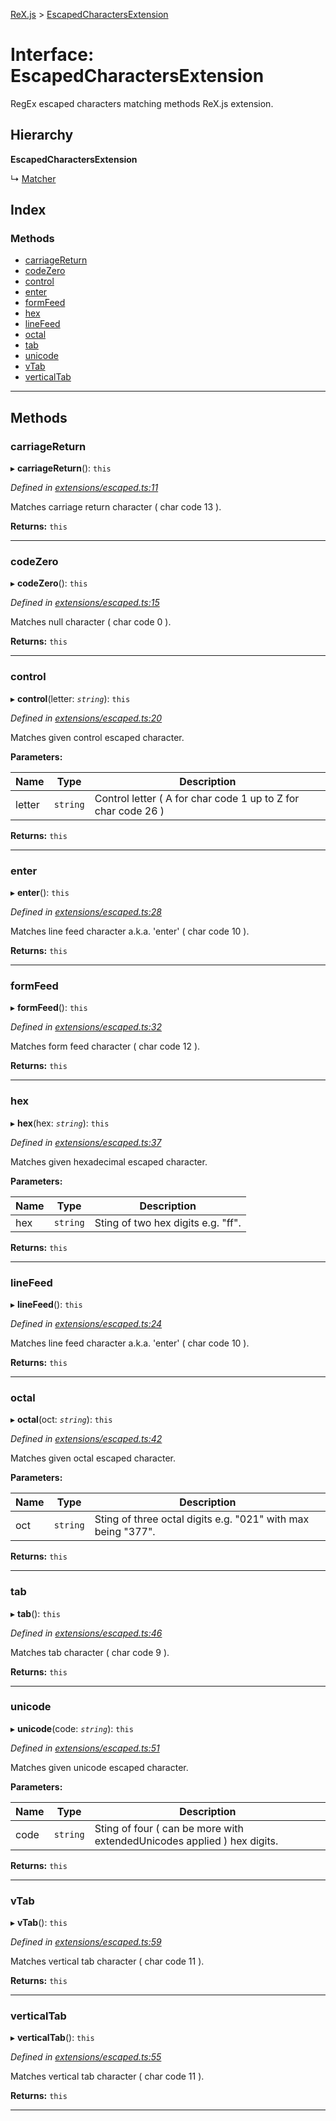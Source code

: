 [ReX.js](../README.md) > [EscapedCharactersExtension](../interfaces/escapedcharactersextension.md)

# Interface: EscapedCharactersExtension

RegEx escaped characters matching methods ReX.js extension.

## Hierarchy

**EscapedCharactersExtension**

↳  [Matcher](../classes/matcher.md)

## Index

### Methods

* [carriageReturn](escapedcharactersextension.md#carriagereturn)
* [codeZero](escapedcharactersextension.md#codezero)
* [control](escapedcharactersextension.md#control)
* [enter](escapedcharactersextension.md#enter)
* [formFeed](escapedcharactersextension.md#formfeed)
* [hex](escapedcharactersextension.md#hex)
* [lineFeed](escapedcharactersextension.md#linefeed)
* [octal](escapedcharactersextension.md#octal)
* [tab](escapedcharactersextension.md#tab)
* [unicode](escapedcharactersextension.md#unicode)
* [vTab](escapedcharactersextension.md#vtab)
* [verticalTab](escapedcharactersextension.md#verticaltab)

---

## Methods

<a id="carriagereturn"></a>

###  carriageReturn

▸ **carriageReturn**(): `this`

*Defined in [extensions/escaped.ts:11](https://github.com/areknawo/Rex/blob/2b2d076/src/extensions/escaped.ts#L11)*

Matches carriage return character ( char code 13 ).

**Returns:** `this`

___
<a id="codezero"></a>

###  codeZero

▸ **codeZero**(): `this`

*Defined in [extensions/escaped.ts:15](https://github.com/areknawo/Rex/blob/2b2d076/src/extensions/escaped.ts#L15)*

Matches null character ( char code 0 ).

**Returns:** `this`

___
<a id="control"></a>

###  control

▸ **control**(letter: *`string`*): `this`

*Defined in [extensions/escaped.ts:20](https://github.com/areknawo/Rex/blob/2b2d076/src/extensions/escaped.ts#L20)*

Matches given control escaped character.

**Parameters:**

| Name | Type | Description |
| ------ | ------ | ------ |
| letter | `string` |  Control letter ( A for char code 1 up to Z for char code 26 ) |

**Returns:** `this`

___
<a id="enter"></a>

###  enter

▸ **enter**(): `this`

*Defined in [extensions/escaped.ts:28](https://github.com/areknawo/Rex/blob/2b2d076/src/extensions/escaped.ts#L28)*

Matches line feed character a.k.a. 'enter' ( char code 10 ).

**Returns:** `this`

___
<a id="formfeed"></a>

###  formFeed

▸ **formFeed**(): `this`

*Defined in [extensions/escaped.ts:32](https://github.com/areknawo/Rex/blob/2b2d076/src/extensions/escaped.ts#L32)*

Matches form feed character ( char code 12 ).

**Returns:** `this`

___
<a id="hex"></a>

###  hex

▸ **hex**(hex: *`string`*): `this`

*Defined in [extensions/escaped.ts:37](https://github.com/areknawo/Rex/blob/2b2d076/src/extensions/escaped.ts#L37)*

Matches given hexadecimal escaped character.

**Parameters:**

| Name | Type | Description |
| ------ | ------ | ------ |
| hex | `string` |  Sting of two hex digits e.g. "ff". |

**Returns:** `this`

___
<a id="linefeed"></a>

###  lineFeed

▸ **lineFeed**(): `this`

*Defined in [extensions/escaped.ts:24](https://github.com/areknawo/Rex/blob/2b2d076/src/extensions/escaped.ts#L24)*

Matches line feed character a.k.a. 'enter' ( char code 10 ).

**Returns:** `this`

___
<a id="octal"></a>

###  octal

▸ **octal**(oct: *`string`*): `this`

*Defined in [extensions/escaped.ts:42](https://github.com/areknawo/Rex/blob/2b2d076/src/extensions/escaped.ts#L42)*

Matches given octal escaped character.

**Parameters:**

| Name | Type | Description |
| ------ | ------ | ------ |
| oct | `string` |  Sting of three octal digits e.g. "021" with max being "377". |

**Returns:** `this`

___
<a id="tab"></a>

###  tab

▸ **tab**(): `this`

*Defined in [extensions/escaped.ts:46](https://github.com/areknawo/Rex/blob/2b2d076/src/extensions/escaped.ts#L46)*

Matches tab character ( char code 9 ).

**Returns:** `this`

___
<a id="unicode"></a>

###  unicode

▸ **unicode**(code: *`string`*): `this`

*Defined in [extensions/escaped.ts:51](https://github.com/areknawo/Rex/blob/2b2d076/src/extensions/escaped.ts#L51)*

Matches given unicode escaped character.

**Parameters:**

| Name | Type | Description |
| ------ | ------ | ------ |
| code | `string` |  Sting of four ( can be more with extendedUnicodes applied ) hex digits. |

**Returns:** `this`

___
<a id="vtab"></a>

###  vTab

▸ **vTab**(): `this`

*Defined in [extensions/escaped.ts:59](https://github.com/areknawo/Rex/blob/2b2d076/src/extensions/escaped.ts#L59)*

Matches vertical tab character ( char code 11 ).

**Returns:** `this`

___
<a id="verticaltab"></a>

###  verticalTab

▸ **verticalTab**(): `this`

*Defined in [extensions/escaped.ts:55](https://github.com/areknawo/Rex/blob/2b2d076/src/extensions/escaped.ts#L55)*

Matches vertical tab character ( char code 11 ).

**Returns:** `this`

___

